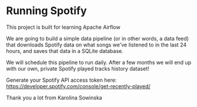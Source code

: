 # Running Spotify

This project is built for learning Apache Airflow


We are going to build a simple data pipeline (or in other words, a data feed) that downloads Spotify data
on what songs we've listened to in the last 24 hours, and saves that data in a SQLite database.

We will schedule this pipeline to run daily. After a few months we will end up with our own, private Spotify played tracks history dataset!

Generate your Spotify API access token here: https://developer.spotify.com/console/get-recently-played/

Thank you a lot from 
Karolina Sowinska
